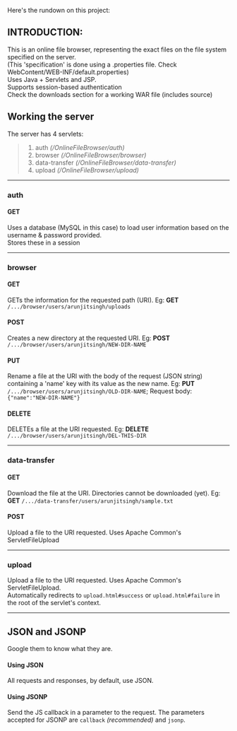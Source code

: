 Here's the rundown on this project:
## INTRODUCTION:
This is an online file browser, representing the exact files on the file system specified on the server.  
(This 'specification' is done using a .properties file. Check WebContent/WEB-INF/default.properties)  
Uses Java + Servlets and JSP.  
Supports session-based authentication  
Check the downloads section for a working WAR file (includes source)

## Working the server
The server has 4 servlets:  
> 1. auth _(/OnlineFileBrowser/auth)_
> 2. browser _(/OnlineFileBrowser/browser)_
> 3. data-transfer _(/OnlineFileBrowser/data-transfer)_
> 4. upload _(/OnlineFileBrowser/upload)_

---
### auth
#### GET
Uses a database (MySQL in this case) to load user information based on the username & password provided.  
Stores these in a session

---
### browser
#### GET
GETs the information for the requested path (URI). Eg: **GET** `/.../browser/users/arunjitsingh/uploads`
#### POST
Creates a new directory at the requested URI. Eg: **POST** `/.../browser/users/arunjitsingh/NEW-DIR-NAME`
#### PUT
Rename a file at the URI with the body of the request (JSON string) containing a 'name' key with its value as the new name.
Eg: **PUT** `/.../browser/users/arunjitsingh/OLD-DIR-NAME`; Request body: `{"name":"NEW-DIR-NAME"}`
#### DELETE
DELETEs a file at the URI requested. Eg: **DELETE** `/.../browser/users/arunjitsingh/DEL-THIS-DIR`

---
### data-transfer
#### GET
Download the file at the URI. Directories cannot be downloaded (yet).
Eg: **GET** `/.../data-transfer/users/arunjitsingh/sample.txt`
#### POST
Upload a file to the URI requested. Uses Apache Common's ServletFileUpload

---
### upload
Upload a file to the URI requested. Uses Apache Common's ServletFileUpload.  
Automatically redirects to `upload.html#success` or `upload.html#failure` in the root of the servlet's context.

---
## JSON and JSONP
Google them to know what they are.
#### Using JSON
All requests and responses, by default, use JSON.
#### Using JSONP
Send the JS callback in a parameter to the request. The parameters accepted for JSONP are `callback` _(recommended)_ and `jsonp`.

